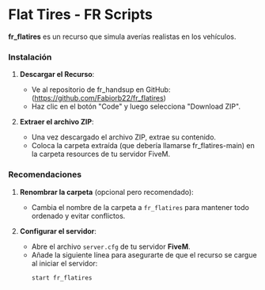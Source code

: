 # Flat Tires - FR Scripts

**fr_flatires** es un recurso que simula averías realistas en los vehículos.

### Instalación

1. **Descargar el Recurso**:
   - Ve al repositorio de fr_handsup en GitHub: (https://github.com/Fabiorb22/fr_flatires)
   - Haz clic en el botón "Code" y luego selecciona "Download ZIP".

2. **Extraer el archivo ZIP**:
   - Una vez descargado el archivo ZIP, extrae su contenido.
   - Coloca la carpeta extraída (que debería llamarse fr_flatires-main) en la carpeta resources de tu servidor FiveM.

### Recomendaciones

1. **Renombrar la carpeta** (opcional pero recomendado):
   - Cambia el nombre de la carpeta a `fr_flatires` para mantener todo ordenado y evitar conflictos.

2. **Configurar el servidor**:
   - Abre el archivo `server.cfg` de tu servidor **FiveM**.
   - Añade la siguiente línea para asegurarte de que el recurso se cargue al iniciar el servidor:
     ```bash
     start fr_flatires
     ```
